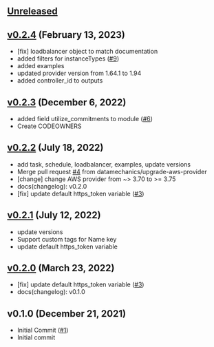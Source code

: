 <a name="unreleased"></a>
## [Unreleased]

  
  
<a name="v0.2.4"></a>
## [v0.2.4] (February 13, 2023)

  - [fix] loadbalancer object to match documentation
  - added filters for instanceTypes ([#9](https://github.com/spotinst/terraform-spotinst-ocean-aws-k8s/issues/9))
  - added examples
  - updated provider version from 1.64.1 to 1.94
  - added controller_id to outputs
  
  
<a name="v0.2.3"></a>
## [v0.2.3] (December 6, 2022)

  - added field utilize_commitments to module ([#6](https://github.com/spotinst/terraform-spotinst-ocean-aws-k8s/issues/6))
  - Create CODEOWNERS
  
  
<a name="v0.2.2"></a>
## [v0.2.2] (July 18, 2022)

  - add task, schedule, loadbalancer, examples, update versions
  - Merge pull request [#4](https://github.com/spotinst/terraform-spotinst-ocean-aws-k8s/issues/4) from datamechanics/upgrade-aws-provider
  - [change] change AWS provider from ~> 3.70 to >= 3.75
  - docs(changelog): v0.2.0
  - [fix] update default https_token variable ([#3](https://github.com/spotinst/terraform-spotinst-ocean-aws-k8s/issues/3))
  
  
<a name="v0.2.1"></a>
## [v0.2.1] (July 12, 2022)

  - update versions
  - Support custom tags for Name key
  - update default https_token variable
  
  
<a name="v0.2.0"></a>
## [v0.2.0] (March 23, 2022)

  - [fix] update default https_token variable ([#3](https://github.com/spotinst/terraform-spotinst-ocean-aws-k8s/issues/3))
  - docs(changelog): v0.1.0
  
  
<a name="v0.1.0"></a>
## v0.1.0 (December 21, 2021)

  - Initial Commit ([#1](https://github.com/spotinst/terraform-spotinst-ocean-aws-k8s/issues/1))
  - Initial commit
  
  
[Unreleased]: https://github.com/spotinst/terraform-spotinst-ocean-aws-k8s/compare/v0.2.4...HEAD
[v0.2.4]: https://github.com/spotinst/terraform-spotinst-ocean-aws-k8s/compare/v0.2.3...v0.2.4
[v0.2.3]: https://github.com/spotinst/terraform-spotinst-ocean-aws-k8s/compare/v0.2.2...v0.2.3
[v0.2.2]: https://github.com/spotinst/terraform-spotinst-ocean-aws-k8s/compare/v0.2.1...v0.2.2
[v0.2.1]: https://github.com/spotinst/terraform-spotinst-ocean-aws-k8s/compare/v0.2.0...v0.2.1
[v0.2.0]: https://github.com/spotinst/terraform-spotinst-ocean-aws-k8s/compare/v0.1.0...v0.2.0
